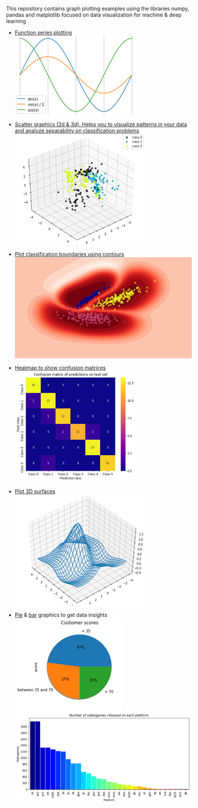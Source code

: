 
This repository contains graph plotting examples using the libraries numpy, pandas and matplotlib focused on data visualization for machine & deep learning



* [Function series plotting](series.ipynb) <br/>
![](images/series.png)

* [Scatter graphics (2d & 3d). Helps you to visualize patterns in your data and analyze separability on classification problems](scatter.ipynb) <br/>
![](images/scatter3d.png)

* [Plot classification boundaries using contours](contours.ipynb) <br/>
![](images/contours.png)

* [Heatmap to show confusion matrices](heatmap.ipynb) <br/>
![](images/heatmap.png)

* [Plot 3D surfaces](surfaces.ipynb) <br/>
![](images/surface3d.png)

* [Pie](pie.ipynb) & [bar](bars.ipynb) graphics to get data insights <br/>
![](images/pie.png)
![](images/bars.png)
